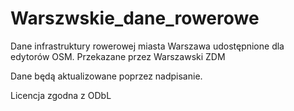 # Warszwskie_dane_rowerowe
Dane infrastruktury rowerowej miasta Warszawa udostępnione dla edytorów OSM. Przekazane przez Warszawski ZDM

Dane będą aktualizowane poprzez nadpisanie. 

Licencja zgodna z ODbL
